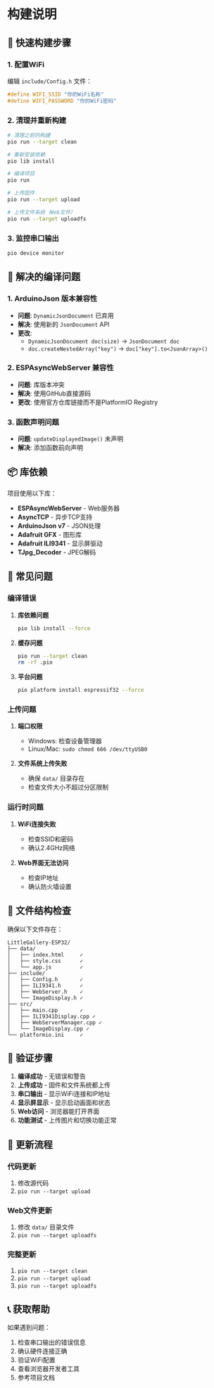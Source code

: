 # 构建说明

## 🚀 快速构建步骤

### 1. 配置WiFi
编辑 `include/Config.h` 文件：
```cpp
#define WIFI_SSID "你的WiFi名称"
#define WIFI_PASSWORD "你的WiFi密码"
```

### 2. 清理并重新构建
```bash
# 清理之前的构建
pio run --target clean

# 重新安装依赖
pio lib install

# 编译项目
pio run

# 上传固件
pio run --target upload

# 上传文件系统（Web文件）
pio run --target uploadfs
```

### 3. 监控串口输出
```bash
pio device monitor
```

## 🔧 解决的编译问题

### 1. ArduinoJson 版本兼容性
- **问题**: `DynamicJsonDocument` 已弃用
- **解决**: 使用新的 `JsonDocument` API
- **更改**: 
  - `DynamicJsonDocument doc(size)` → `JsonDocument doc`
  - `doc.createNestedArray("key")` → `doc["key"].to<JsonArray>()`

### 2. ESPAsyncWebServer 兼容性
- **问题**: 库版本冲突
- **解决**: 使用GitHub直接源码
- **更改**: 使用官方仓库链接而不是PlatformIO Registry

### 3. 函数声明问题
- **问题**: `updateDisplayedImage()` 未声明
- **解决**: 添加函数前向声明

## 📦 库依赖

项目使用以下库：
- **ESPAsyncWebServer** - Web服务器
- **AsyncTCP** - 异步TCP支持
- **ArduinoJson v7** - JSON处理
- **Adafruit GFX** - 图形库
- **Adafruit ILI9341** - 显示屏驱动
- **TJpg_Decoder** - JPEG解码

## 🐛 常见问题

### 编译错误
1. **库依赖问题**
   ```bash
   pio lib install --force
   ```

2. **缓存问题**
   ```bash
   pio run --target clean
   rm -rf .pio
   ```

3. **平台问题**
   ```bash
   pio platform install espressif32 --force
   ```

### 上传问题
1. **端口权限**
   - Windows: 检查设备管理器
   - Linux/Mac: `sudo chmod 666 /dev/ttyUSB0`

2. **文件系统上传失败**
   - 确保 `data/` 目录存在
   - 检查文件大小不超过分区限制

### 运行时问题
1. **WiFi连接失败**
   - 检查SSID和密码
   - 确认2.4GHz网络

2. **Web界面无法访问**
   - 检查IP地址
   - 确认防火墙设置

## 📁 文件结构检查

确保以下文件存在：
```
LittleGallery-ESP32/
├── data/
│   ├── index.html     ✓
│   ├── style.css      ✓
│   └── app.js         ✓
├── include/
│   ├── Config.h       ✓
│   ├── ILI9341.h      ✓
│   ├── WebServer.h    ✓
│   └── ImageDisplay.h ✓
├── src/
│   ├── main.cpp       ✓
│   ├── ILI9341Display.cpp ✓
│   ├── WebServerManager.cpp ✓
│   └── ImageDisplay.cpp ✓
└── platformio.ini     ✓
```

## 🎯 验证步骤

1. **编译成功** - 无错误和警告
2. **上传成功** - 固件和文件系统都上传
3. **串口输出** - 显示WiFi连接和IP地址
4. **显示屏显示** - 显示启动画面和状态
5. **Web访问** - 浏览器能打开界面
6. **功能测试** - 上传图片和切换功能正常

## 🔄 更新流程

### 代码更新
1. 修改源代码
2. `pio run --target upload`

### Web文件更新
1. 修改 `data/` 目录文件
2. `pio run --target uploadfs`

### 完整更新
1. `pio run --target clean`
2. `pio run --target upload`
3. `pio run --target uploadfs`

## 📞 获取帮助

如果遇到问题：
1. 检查串口输出的错误信息
2. 确认硬件连接正确
3. 验证WiFi配置
4. 查看浏览器开发者工具
5. 参考项目文档
